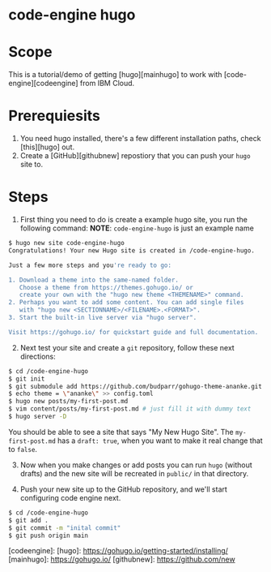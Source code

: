 # code-engine hugo

# Scope

This is a tutorial/demo of getting [hugo][mainhugo] to work with [code-engine][codeengine] 
from IBM Cloud.

# Prerequiesits

1. You need hugo installed, there's a few different installation paths, check [this][hugo] out.
1. Create a [GitHub][githubnew] repostiory that you can push your `hugo` site to.

# Steps

1. First thing you need to do is create a example hugo site, you run the following command:
**NOTE**: `code-engine-hugo` is just an example name
```bash
$ hugo new site code-engine-hugo
Congratulations! Your new Hugo site is created in /code-engine-hugo.

Just a few more steps and you're ready to go:

1. Download a theme into the same-named folder.
   Choose a theme from https://themes.gohugo.io/ or
   create your own with the "hugo new theme <THEMENAME>" command.
2. Perhaps you want to add some content. You can add single files
   with "hugo new <SECTIONNAME>/<FILENAME>.<FORMAT>".
3. Start the built-in live server via "hugo server".

Visit https://gohugo.io/ for quickstart guide and full documentation.
```

2. Next test your site and create a `git` repository, follow these next directions:
```bash
$ cd /code-engine-hugo
$ git init
$ git submodule add https://github.com/budparr/gohugo-theme-ananke.git themes/ananke
$ echo theme = \"ananke\" >> config.toml
$ hugo new posts/my-first-post.md 
$ vim content/posts/my-first-post.md # just fill it with dummy text
$ hugo server -D
```
You should be able to see a site that says "My New Hugo Site". The `my-first-post.md`
has a `draft: true`, when you want to make it real change that to `false`.

3. Now when you make changes or add posts you can run `hugo` (without drafts) and the new site
will be recreated in `public/` in that directory.

4. Push your new site up to the GitHub repository, and we'll start configuring 
code engine next.

```bash
$ cd /code-engine-hugo
$ git add .
$ git commit -m "inital commit"
$ git push origin main
```




[codeengine]: 
[hugo]: https://gohugo.io/getting-started/installing/
[mainhugo]: https://gohugo.io/
[githubnew]: https://github.com/new
